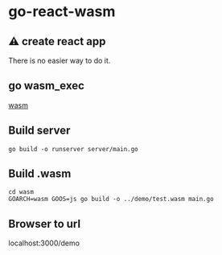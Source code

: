 # go-react-wasm

## ⚠ create react app

There is no easier way to do it.

## go wasm_exec

[wasm](https://github.com/golang/go/tree/master/misc/wasm)

## Build server

```shell
go build -o runserver server/main.go
```

## Build .wasm

```shell
cd wasm
GOARCH=wasm GOOS=js go build -o ../demo/test.wasm main.go
```

## Browser to url

localhost:3000/demo
